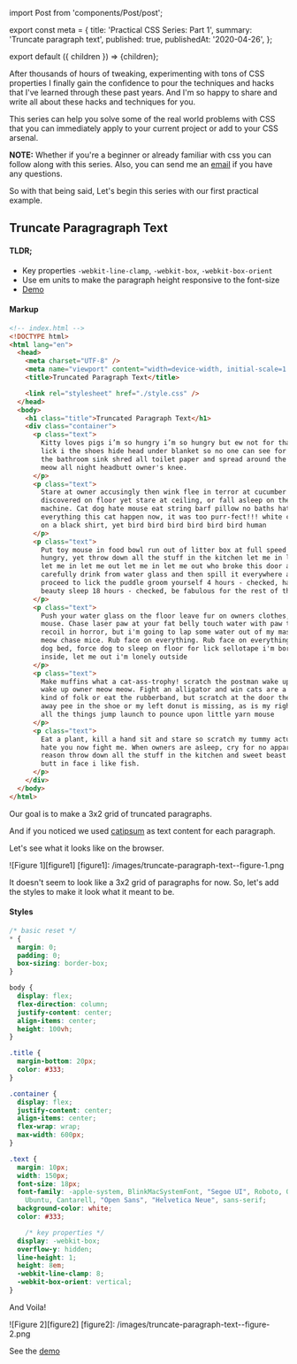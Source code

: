import Post from 'components/Post/post';

export const meta = {
  title: 'Practical CSS Series: Part 1',
  summary: 'Truncate paragraph text',
  published: true,
  publishedAt: '2020-04-26',
};

export default ({ children }) => <Post meta={meta}>{children}</Post>;

After thousands of hours of tweaking, experimenting with tons of CSS properties I
finally gain the confidence to pour the techniques and hacks that I've learned
through these past years. And I'm so happy to share and write all about these
hacks and techniques for you.

This series can help you solve some of the real world problems with CSS that
you can immediately apply to your current project or add to your CSS arsenal.

**NOTE:** Whether if you're a beginner or already familiar with css you can
follow along with this series. Also, you can send me an <a href="mailto:joimee.cajandab@gmail.com">email</a> if you have any questions.

So with that being said, Let's begin this series with our first practical example.

## Truncate Paragragraph Text

#### TLDR;
- Key properties `-webkit-line-clamp`, `-webkit-box`, `-webkit-box-orient`
- Use em units to make the paragraph height responsive to the font-size
- [Demo](https://codesandbox.io/s/truncated-paragraph-text-nnrih?file=/style.css)


#### Markup
```html
<!-- index.html -->
<!DOCTYPE html>
<html lang="en">
  <head>
    <meta charset="UTF-8" />
    <meta name="viewport" content="width=device-width, initial-scale=1.0" />
    <title>Truncated Paragraph Text</title>

    <link rel="stylesheet" href="./style.css" />
  </head>
  <body>
    <h1 class="title">Truncated Paragraph Text</h1>
    <div class="container">
      <p class="text">
        Kitty loves pigs i’m so hungry i’m so hungry but ew not for that . As
        lick i the shoes hide head under blanket so no one can see for sleep in
        the bathroom sink shred all toilet paper and spread around the house
        meow all night headbutt owner's knee.
      </p>
      <p class="text">
        Stare at owner accusingly then wink flee in terror at cucumber
        discovered on floor yet stare at ceiling, or fall asleep on the washing
        machine. Cat dog hate mouse eat string barf pillow no baths hate
        everything this cat happen now, it was too purr-fect!!! white cat sleeps
        on a black shirt, yet bird bird bird bird bird bird human
      </p>
      <p class="text">
        Put toy mouse in food bowl run out of litter box at full speed always
        hungry, yet throw down all the stuff in the kitchen let me in let me out
        let me in let me out let me in let me out who broke this door anyway
        carefully drink from water glass and then spill it everywhere and
        proceed to lick the puddle groom yourself 4 hours - checked, have your
        beauty sleep 18 hours - checked, be fabulous for the rest of the day
      </p>
      <p class="text">
        Push your water glass on the floor leave fur on owners clothes, but
        mouse. Chase laser paw at your fat belly touch water with paw then
        recoil in horror, but i'm going to lap some water out of my master's cup
        meow chase mice. Rub face on everything. Rub face on everything sleep on
        dog bed, force dog to sleep on floor for lick sellotape i'm bored
        inside, let me out i'm lonely outside
      </p>
      <p class="text">
        Make muffins what a cat-ass-trophy! scratch the postman wake up lick paw
        wake up owner meow meow. Fight an alligator and win cats are a queer
        kind of folk or eat the rubberband, but scratch at the door then walk
        away pee in the shoe or my left donut is missing, as is my right. Sniff
        all the things jump launch to pounce upon little yarn mouse
      </p>
      <p class="text">
        Eat a plant, kill a hand sit and stare so scratch my tummy actually i
        hate you now fight me. When owners are asleep, cry for no apparent
        reason throw down all the stuff in the kitchen and sweet beast stick
        butt in face i like fish.
      </p>
    </div>
  </body>
</html>
```

Our goal is to make a 3x2 grid of truncated paragraphs.

And if you noticed we used [catipsum](http://catipsum.com/index.php) as text
content for each paragraph.

Let's see what it looks like on the browser.

![Figure 1][figure1]
[figure1]: /images/truncate-paragraph-text--figure-1.png

It doesn't seem to look like a 3x2 grid of paragraphs for now. So, let's add the
styles to make it look what it meant to be.

#### Styles
```css
/* basic reset */
* {
  margin: 0;
  padding: 0;
  box-sizing: border-box;
}

body {
  display: flex;
  flex-direction: column;
  justify-content: center;
  align-items: center;
  height: 100vh;
}

.title {
  margin-bottom: 20px;
  color: #333;
}

.container {
  display: flex;
  justify-content: center;
  align-items: center;
  flex-wrap: wrap;
  max-width: 600px;
}

.text {
  margin: 10px;
  width: 150px;
  font-size: 18px;
  font-family: -apple-system, BlinkMacSystemFont, "Segoe UI", Roboto, Oxygen,
    Ubuntu, Cantarell, "Open Sans", "Helvetica Neue", sans-serif;
  background-color: white;
  color: #333;

	/* key properties */
  display: -webkit-box;
  overflow-y: hidden;
  line-height: 1;
  height: 8em;
  -webkit-line-clamp: 8;
  -webkit-box-orient: vertical;
}
```

And Voila!

![Figure 2][figure2]
[figure2]: /images/truncate-paragraph-text--figure-2.png

See the [demo](https://codesandbox.io/s/truncated-paragraph-text-nnrih?file=/style.css)
